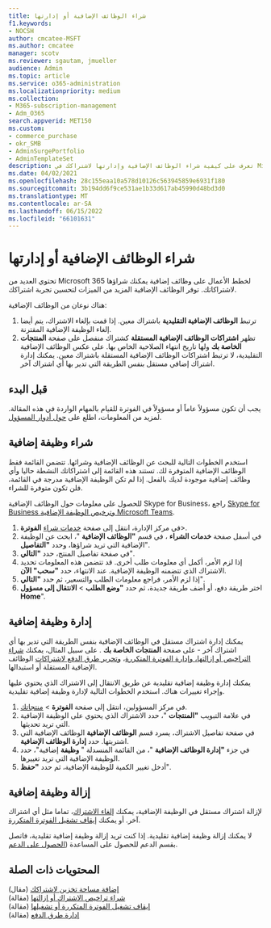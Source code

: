 ```yaml
---
title: شراء الوظائف الإضافية أو إدارتها
f1.keywords:
- NOCSH
author: cmcatee-MSFT
ms.author: cmcatee
manager: scotv
ms.reviewer: sgautam, jmueller
audience: Admin
ms.topic: article
ms.service: o365-administration
ms.localizationpriority: medium
ms.collection:
- M365-subscription-management
- Adm_O365
search.appverid: MET150
ms.custom:
- commerce_purchase
- okr_SMB
- AdminSurgePortfolio
- AdminTemplateSet
description: تعرف على كيفية شراء الوظائف الإضافية وإدارتها لاشتراكك في Microsoft 365 للأعمال.
ms.date: 04/02/2021
ms.openlocfilehash: 28c155eaa10a578d10126c563945859e6931f180
ms.sourcegitcommit: 3b194dd6f9ce531ae1b33d617ab45990d48bd3d0
ms.translationtype: MT
ms.contentlocale: ar-SA
ms.lasthandoff: 06/15/2022
ms.locfileid: "66101631"
---
```

# <a name="buy-or-manage-add-ons"></a>شراء الوظائف الإضافية أو إدارتها

تحتوي العديد من Microsoft 365 لخطط الأعمال على وظائف إضافية يمكنك شراؤها لاشتراكاتك. توفر الوظائف الإضافية المزيد من الميزات لتحسين تجربة اشتراكك.

هناك نوعان من الوظائف الإضافية:

1. ترتبط **الوظائف الإضافية التقليدية** باشتراك معين. إذا قمت بإلغاء الاشتراك، يتم أيضا إلغاء الوظيفة الإضافية المقترنة.
2. تظهر **اشتراكات الوظائف الإضافية المستقلة** كشتراك منفصل على صفحة **المنتجات الخاصة بك** ولها تاريخ انتهاء الصلاحية الخاص بها. على عكس الوظائف الإضافية التقليدية، لا ترتبط اشتراكات الوظائف الإضافية المستقلة باشتراك معين. يمكنك إدارة اشتراك إضافي مستقل بنفس الطريقة التي تدير بها أي اشتراك آخر.

## <a name="before-you-begin"></a>قبل البدء

يجب أن تكون مسؤولاً عاماً أو مسؤولاً في الفوترة للقيام بالمهام الواردة في هذه المقالة. لمزيد من المعلومات، اطلع على [حول أدوار المسؤول](../admin/add-users/about-admin-roles.md).

## <a name="buy-an-add-on"></a>شراء وظيفة إضافية

استخدم الخطوات التالية للبحث عن الوظائف الإضافية وشرائها. تتضمن القائمة فقط الوظائف الإضافية المتوفرة لك. تستند هذه القائمة إلى اشتراكاتك النشطة حاليا وأي وظائف إضافية موجودة لديك بالفعل. إذا لم تكن الوظيفة الإضافية مدرجة في القائمة، فلن تكون متوفرة للشراء.

للحصول على معلومات حول الوظائف الإضافية Skype for Business، راجع [Skype for Business وترخيص الوظيفة الإضافية Microsoft Teams](/SkypeForBusiness/skype-for-business-and-microsoft-teams-add-on-licensing/skype-for-business-and-microsoft-teams-add-on-licensing).

1. في مركز الإدارة، انتقل إلى صفحة <a href="https://go.microsoft.com/fwlink/p/?linkid=868433" target="_blank">خدمات شراء</a> **الفوترة**\>.
2. في أسفل صفحة **خدمات الشراء** ، في قسم **"الوظائف الإضافية** "، ابحث عن الوظيفة الإضافية التي تريد شراؤها، وحدد **"التفاصيل**".
3. في صفحة تفاصيل المنتج، حدد **"التالي**".
4. إذا لزم الأمر، أكمل أي معلومات طلب أخرى. قد تتضمن هذه المعلومات تحديد الاشتراك الذي تتضمنه الوظيفة الإضافية. عند الانتهاء، حدد **"سحب" الآن**.
5. إذا لزم الأمر، فراجع معلومات الطلب والتسعير، ثم حدد **"التالي**".
6. اختر طريقة دفع، أو أضف طريقة جديدة، ثم حدد **"وضع الطلب** > **الانتقال إلى مسؤول Home**".

## <a name="manage-an-add-on"></a>إدارة وظيفة إضافية

يمكنك إدارة اشتراك مستقل في الوظائف الإضافية بنفس الطريقة التي تدير بها أي اشتراك آخر - على صفحة **المنتجات الخاصة بك** . على سبيل المثال، يمكنك [شراء التراخيص أو إزالتها](licenses/buy-licenses.md)[، وإدارة الفوترة المتكررة](subscriptions/renew-your-subscription.md)، [وتحرير طرق الدفع لاشتراكات](billing-and-payments/manage-payment-methods.md) الوظائف الإضافية المستقلة أو استبدالها.

يمكنك إدارة وظيفة إضافية تقليدية عن طريق الانتقال إلى الاشتراك الذي يحتوي عليها وإجراء تغييرات هناك. استخدم الخطوات التالية لإدارة وظيفة إضافية تقليدية.
  
1. في مركز المسؤولين، انتقل إلى صفحة **الفوترة** \> <a href="https://go.microsoft.com/fwlink/p/?linkid=842054" target="_blank">منتجاتك</a>.
2. في علامة التبويب **"المنتجات** "، حدد الاشتراك الذي يحتوي على الوظيفة الإضافية التي تريد تحديثها.
3. في صفحة تفاصيل الاشتراك، يسرد قسم **الوظائف الإضافية** الوظائف الإضافية التي اشتريتها. حدد **إدارة الوظائف الإضافية**.
4. في جزء **"إدارة الوظائف الإضافية** "، من القائمة المنسدلة " **وظيفة** إضافية"، حدد الوظيفة الإضافية التي تريد تغييرها.
5. أدخل تغيير الكمية للوظيفة الإضافية، ثم حدد **"حفظ**".

## <a name="remove-an-add-on"></a>إزالة وظيفة إضافية

لإزالة اشتراك مستقل في الوظيفة الإضافية، يمكنك [إلغاء الاشتراك](subscriptions/cancel-your-subscription.md)، تماما مثل أي اشتراك آخر. أو يمكنك [إيقاف تشغيل الفوترة المتكررة](subscriptions/renew-your-subscription.md).

لا يمكنك إزالة وظيفة إضافية تقليدية. إذا كنت تريد إزالة وظيفة إضافية تقليدية، فاتصل بقسم الدعم للحصول على المساعدة ([الحصول على الدعم](../admin/get-help-support.md).
  
## <a name="related-content"></a>المحتويات ذات الصلة

[إضافة مساحة تخزين لاشتراكك](add-storage-space.md) (مقال)\
[شراء تراخيص الاشتراك أو إزالتها](licenses/buy-licenses.md) (مقالة)\
[إيقاف تشغيل الفوترة المتكررة أو تشغيلها](subscriptions/renew-your-subscription.md#turn-recurring-billing-off-or-on) (مقالة)\
[إدارة طرق الدفع](billing-and-payments/manage-payment-methods.md) (مقالة)
